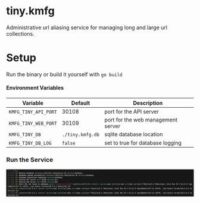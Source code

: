 # tiny.kmfg

Administrative url aliasing service for managing long and large url collections.

# Setup

Run the binary or build it yourself with `go build`

#### Environment Variables
| Variable | Default | Description |
|----------|---------|-------------|
| `KMFG_TINY_API_PORT` | 30108 | port for the API server |
| `KMFG_TINY_WEB_PORT` | 30109 | port for the web management server |
| `KMFG_TINY_DB` | `./tiny.kmfg.db` | sqlite database location |
| `KMFG_TINY_DB_LOG` | `false` | set to true for database logging |

### Run the Service
![Screenshot of tiny.kmfg startup logs](/screenshots/log_example.png)

